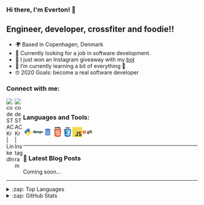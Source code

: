 ### Hi there, I'm Everton! 👋



## Engineer, developer, crossfiter and foodie!!
- 🌍 Based in Copenhagen, Denmark
- 💼 Currently looking for a job in software development.
- 🤖 I just won an Instagram giveaway with my [bot](https://github.com/everspader/instagram-bot)
- 📖 I’m currently learning a bit of everything 🤣
- 🤓 2020 Goals: become a real software developer

### Connect with me:

[<img align="left" alt="codeSTACKr | LinkedIn" width="22px" src="https://cdn.jsdelivr.net/npm/simple-icons@v3/icons/linkedin.svg" />][linkedin]
[<img align="left" alt="codeSTACKr | Instagram" width="22px" src="https://cdn.jsdelivr.net/npm/simple-icons@v3/icons/instagram.svg" />][instagram]

<br />

### Languages and Tools:

<img align="left" alt="Python" width="26px" src="https://raw.githubusercontent.com/github/explore/80688e429a7d4ef2fca1e82350fe8e3517d3494d/topics/python/python.png"/>
<img align="left" alt="SQL" width="26px" src="https://raw.githubusercontent.com/github/explore/80688e429a7d4ef2fca1e82350fe8e3517d3494d/topics/django/django.png" />
<img align="left" alt="SQL" width="26px" src="https://raw.githubusercontent.com/github/explore/80688e429a7d4ef2fca1e82350fe8e3517d3494d/topics/sql/sql.png" />
<img align="left" alt="HTML5" width="26px" src="https://raw.githubusercontent.com/github/explore/80688e429a7d4ef2fca1e82350fe8e3517d3494d/topics/html/html.png" />
<img align="left" alt="CSS3" width="26px" src="https://raw.githubusercontent.com/github/explore/80688e429a7d4ef2fca1e82350fe8e3517d3494d/topics/css/css.png" />
<img align="left" alt="JavaScript" width="26px" src="https://raw.githubusercontent.com/github/explore/80688e429a7d4ef2fca1e82350fe8e3517d3494d/topics/javascript/javascript.png" />
<img align="left" alt="Git" width="26px" src="https://raw.githubusercontent.com/github/explore/80688e429a7d4ef2fca1e82350fe8e3517d3494d/topics/git/git.png" />

<br />
<br />

---

### 📕 Latest Blog Posts

<!-- BLOG-POST-LIST:START -->
Coming soon...
<!-- BLOG-POST-LIST:END -->

---

<details>
  <summary>:zap: Top Languages</summary>
    <img align="left" alt="everspader's Top Languages" src="https://github-readme-stats.vercel.app/api/top-langs/?username=everspader" />
</details>

<details>
  <summary>:zap: GitHub Stats</summary>
    <img align="left" alt="everspader's GitHub Stats" src="https://github-readme-stats.codestackr.vercel.app/api?username=everspader&&hide=stars&show_icons=true&hide_border=true" />
</details>


[instagram]: https://instagram.com/everspader
[linkedin]: https://linkedin.com/in/evertonspader
